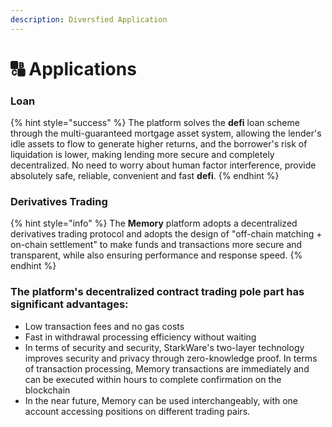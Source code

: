```yaml
---
description: Diversfied Application
---
```


# 🔠 Applications

### Loan

{% hint style="success" %}
The platform solves the **defi** loan scheme through the multi-guaranteed mortgage asset system, allowing the lender's idle assets to flow to generate higher returns, and the borrower's risk of liquidation is lower, making lending more secure and completely decentralized. No need to worry about human factor interference, provide absolutely safe, reliable, convenient and fast **defi**.
{% endhint %}

### Derivatives Trading

{% hint style="info" %}
The **Memory** platform adopts a decentralized derivatives trading protocol and adopts the design of "off-chain matching + on-chain settlement" to make funds and transactions more secure and transparent, while also ensuring performance and response speed.
{% endhint %}

### The platform's decentralized contract trading pole part has significant advantages:

* Low transaction fees and no gas costs
* Fast in withdrawal processing efficiency without waiting
* In terms of security and security, StarkWare's two-layer technology improves security and privacy through zero-knowledge proof. In terms of transaction processing, Memory transactions are immediately and can be executed within hours to complete confirmation on the blockchain
* In the near future, Memory can be used interchangeably, with one account accessing positions on different trading pairs.



